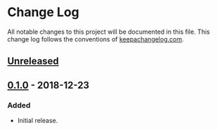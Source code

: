 # Change Log
All notable changes to this project will be documented in this file. This change log follows the conventions of [keepachangelog.com](http://keepachangelog.com/).

## [Unreleased]

## [0.1.0] - 2018-12-23
### Added
- Initial release.

[Unreleased]: https://github.com/mfikes/ilk/compare/0.1.0...HEAD
[0.1.0]: https://github.com/mfikes/ilk/compare/f19c76502883c1e1493299eb207bc96c17902816...0.1.0
